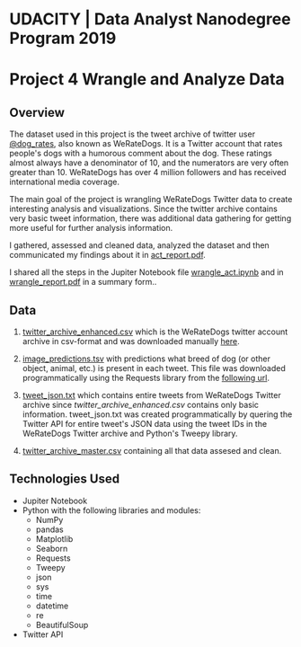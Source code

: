 # UDACITY | Data Analyst Nanodegree Program 2019
# Project 4 Wrangle and Analyze Data

## Overview

The dataset used in this project is the tweet archive of twitter user [@dog_rates](https://twitter.com/dog_rates), also known as WeRateDogs. It is a Twitter account that rates people's dogs with a humorous comment about the dog. These ratings almost always have a denominator of 10, and the numerators are very often greater than 10. WeRateDogs has over 4 million followers and has received international media coverage.

The main goal of the project is wrangling WeRateDogs Twitter data to create interesting analysis and visualizations. Since the twitter archive contains very basic tweet information, there was additional data gathering for getting more useful for further analysis information.

I gathered, assessed and cleaned data, analyzed the dataset and then communicated my findings about it in [act_report.pdf](https://github.com/aquamila/UDACITY_Wrangle_and_Analyze_Data/blob/master/act_report.pdf). 

I shared all the steps in the Jupiter Notebook file [wrangle_act.ipynb](https://github.com/aquamila/UDACITY_Wrangle_and_Analyze_Data/blob/master/wrangle_act.ipynb) and in [wrangle_report.pdf](https://github.com/aquamila/UDACITY_Wrangle_and_Analyze_Data/blob/master/wrangle_report.pdf) in a summary form..

## Data

1. [twitter_archive_enhanced.csv](https://github.com/aquamila/UDACITY_Wrangle_and_Analyze_Data/blob/master/twitter_archive_enhanced.csv) which is the WeRateDogs twitter account archive in csv-format and was downloaded manually [here](https://d17h27t6h515a5.cloudfront.net/topher/2017/August/59a4e958_twitter-archive-enhanced/twitter-archive-enhanced.csv). 

2. [image_predictions.tsv](https://github.com/aquamila/UDACITY_Wrangle_and_Analyze_Data/blob/master/image_predictions.tsv) with predictions what breed of dog (or other object, animal, etc.) is present in each tweet. This file was downloaded programmatically using the Requests library from the [following url](https://d17h27t6h515a5.cloudfront.net/topher/2017/August/599fd2ad_image-predictions/image-predictions.tsv). 

3. [tweet_json.txt](https://github.com/aquamila/UDACITY_Wrangle_and_Analyze_Data/blob/master/tweet_json.txt) which contains entire tweets from WeRateDogs Twitter archive since *twitter_archive_enhanced.csv* contains only basic information. tweet_json.txt was created programmatically by quering the Twitter API for entire tweet's JSON data using the tweet IDs in the WeRateDogs Twitter archive and Python's Tweepy library.

4. [twitter_archive_master.csv](https://github.com/aquamila/UDACITY_Wrangle_and_Analyze_Data/blob/master/twitter_archive_master.csv) containing all that data assesed and clean.

## Technologies Used

- Jupiter Notebook
- Python with the following libraries and modules:
  - NumPy
  - pandas
  - Matplotlib
  - Seaborn
  - Requests
  - Tweepy
  - json
  - sys 
  - time
  - datetime
  - re
  - BeautifulSoup
- Twitter API
